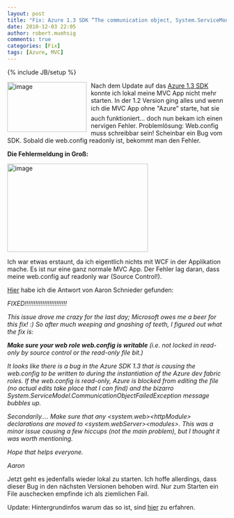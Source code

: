 ```yaml
---
layout: post
title: "Fix: Azure 1.3 SDK “The communication object, System.ServiceModel.Channels.ServiceChannel, cannot be used for communication because it is in the Faulted state.”"
date: 2010-12-03 22:05
author: robert.muehsig
comments: true
categories: [Fix]
tags: [Azure, MVC]
---
```

{% include JB/setup %}
<p><a href="{{BASE_PATH}}/assets/wp-images/image1129.png"><img style="border-bottom: 0px; border-left: 0px; margin: 0px 10px 0px 0px; display: inline; border-top: 0px; border-right: 0px" title="image" border="0" alt="image" align="left" src="{{BASE_PATH}}/assets/wp-images/image_thumb311.png" width="182" height="115" /></a> </p>  <p>Nach dem Update auf das <a href="http://www.microsoft.com/downloads/en/details.aspx?FamilyID=7a1089b6-4050-4307-86c4-9dadaa5ed018">Azure 1.3 SDK</a> konnte ich lokal meine MVC App nicht mehr starten. In der 1.2 Version ging alles und wenn ich die MVC App ohne "Azure” starte, hat sie auch funktioniert... doch nun bekam ich einen nervigen Fehler. Problemlösung: Web.config muss schreibbar sein! Scheinbar ein Bug vom SDK. Sobald die web.config readonly ist, bekommt man den Fehler.</p> <!--more-->  <p><strong>Die Fehlermeldung in Groß:</strong></p>  <p><a href="{{BASE_PATH}}/assets/wp-images/image1130.png"><img style="border-bottom: 0px; border-left: 0px; display: inline; border-top: 0px; border-right: 0px" title="image" border="0" alt="image" src="{{BASE_PATH}}/assets/wp-images/image_thumb312.png" width="323" height="203" /></a> </p>  <p>Ich war etwas erstaunt, da ich eigentlich nichts mit WCF in der Applikation mache. Es ist nur eine ganz normale MVC App. Der Fehler lag daran, dass meine web.config auf readonly war (Source Control!).</p>  <p><a href="http://social.msdn.microsoft.com/Forums/en-US/windowsazuretroubleshooting/thread/26165c71-f941-4d84-9ef3-649d7bab0066">Hier</a> habe ich die Antwort von Aaron Schnieder gefunden:</p>  <p><em>FIXED!!!!!!!!!!!!!!!!!!!!!!!!</em></p>  <p><em>This issue drove me crazy for the last day; Microsoft owes me a beer for this fix! :) So after much weeping and gnashing of teeth, I figured out what the fix is:</em></p>  <p><em><strong>Make sure your web role web.config is writable</strong> (i.e. not locked in read-only by source control or the read-only file bit.)</em></p>  <p><em>It looks like there is a bug in the Azure SDK 1.3 that is causing the web.config to be written to during the instantiation of the Azure dev fabric roles. If the web.config is read-only, Azure is blocked from editing the file (no actual edits take place that I can find) and the bizarro System.ServiceModel.CommunicationObjectFailedException message bubbles up.</em></p>  <p><em>Secondarily.... Make sure that any &lt;system.web&gt;&lt;httpModule&gt; declarations are moved to &lt;system.webServer&gt;&lt;modules&gt;. This was a minor issue causing a few hiccups (not the main problem), but I thought it was worth mentioning.</em></p>  <p><em>Hope that helps everyone.</em></p>  <p><em>Aaron</em></p>  <p>Jetzt geht es jedenfalls wieder lokal zu starten. Ich hoffe allerdings, dass dieser Bug in den nächsten Versionen behoben wird. Nur zum Starten ein File auschecken empfinde ich als ziemlichen Fail.</p>
<p>Update: Hintergrundinfos warum das so ist, sind <a href="http://blogs.msdn.com/b/windowsazure/archive/2010/12/02/new-full-iis-capabilities-differences-from-hosted-web-core.aspx">hier</a> zu erfahren. 
</p>
